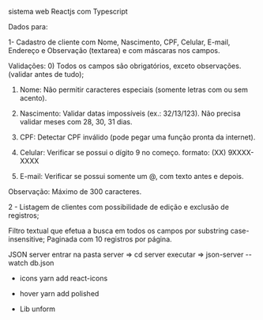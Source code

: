 sistema web Reactjs com Typescript

Dados para:

1- Cadastro de cliente com Nome, Nascimento, CPF, Celular, E-mail, Endereço e Observação (textarea) e com máscaras nos campos.

Validações:
0) Todos os campos são obrigatórios, exceto observações. (validar antes de tudo);

1) Nome: Não permitir caracteres especiais (somente letras com ou sem acento).

2) Nascimento: Validar datas impossíveis (ex.: 32/13/123). Não precisa validar meses com 28, 30, 31 dias.

3) CPF: Detectar CPF inválido (pode pegar uma função pronta da internet).

4) Celular: Verificar se possui o dígito 9 no começo. formato: (XX) 9XXXX-XXXX

5) E-mail: Verificar se possui somente um @, com texto antes e depois.

Observação: Máximo de 300 caracteres.


2 - Listagem de clientes com possibilidade de edição e exclusão de registros;

Filtro textual que efetua a busca em todos os campos por substring case-insensitive;
Paginada com 10 registros por página.

JSON server
entrar na pasta server => cd server
executar => json-server --watch db.json

- icons
yarn add react-icons

- hover
yarn add polished

- Lib unform

